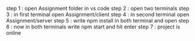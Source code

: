 step 1 : open Assignment folder in vs code 
step 2 : open two terminals 
step 3 : in first terminal open Assignment/client
step 4 : in second terminal open Assignment/server
step 5 : write npm install in both terminal and open 
step 6 : now in both terminals write npm start and hit enter
step 7 : project is online 
